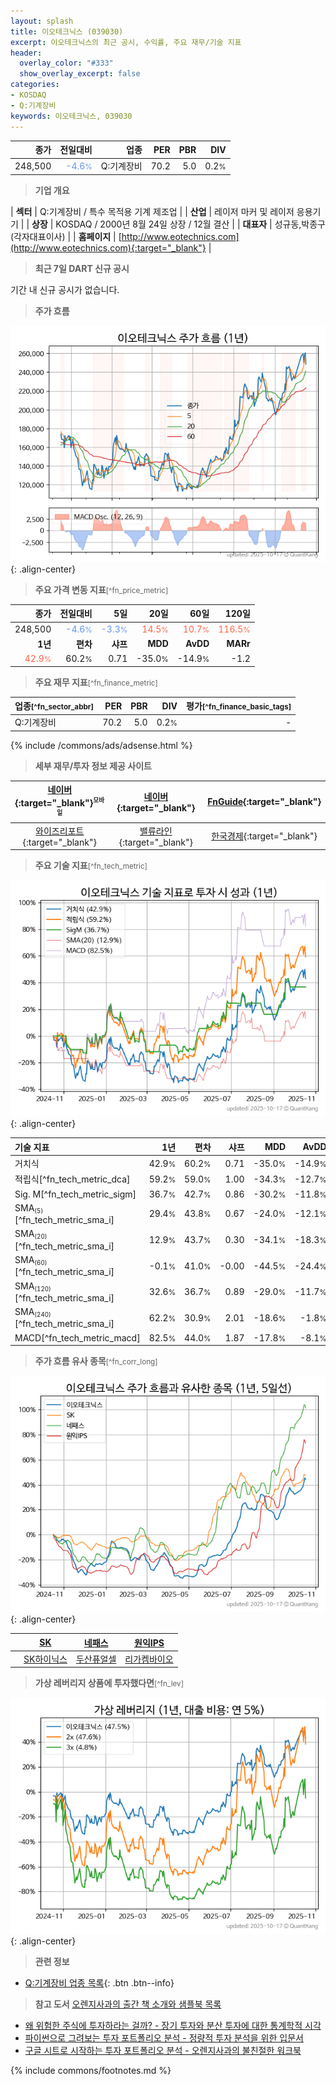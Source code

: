 ```yaml
---
layout: splash
title: 이오테크닉스 (039030)
excerpt: 이오테크닉스의 최근 공시, 수익률, 주요 재무/기술 지표
header:
  overlay_color: "#333"
  show_overlay_excerpt: false
categories:
- KOSDAQ
- Q:기계장비
keywords: 이오테크닉스, 039030
---
```


| **종가** | **전일대비** | **업종** | **PER** | **PBR** | **DIV** |
| -------: | -----------: | -------: | ------: | ------: | ------: |
| 248,500 | <span style="color: cornflowerblue">-4.6<small>%</small></span> | Q:기계장비 | 70.2 | 5.0 | 0.2<small>%</small> |

<!-- more -->


> **기업 개요**<a id="company"></a>

| <span style="white-space:nowrap;">**섹터**</span> | Q:기계장비 / 특수 목적용 기계 제조업 |
| <span style="white-space:nowrap;">**산업**</span> | 레이저 마커 및 레이저 응용기기 |
| <span style="white-space:nowrap;">**상장**</span> | KOSDAQ / 2000년 8월 24일 상장 / 12월 결산 |
| <span style="white-space:nowrap;">**대표자**</span> | 성규동,박종구(각자대표이사) |
| <span style="white-space:nowrap;">**홈페이지**</span> | [http://www.eotechnics.com](http://www.eotechnics.com){:target="_blank"} |


> **최근 7일 DART 신규 공시**<a id="dart"></a>

기간 내 신규 공시가 없습니다.


> **주가 흐름**<a id="price"></a>

![039030](/stock/images/039030.png){: .align-center}


> **주요 가격 변동 지표**<small>[^fn_price_metric]</small>

| **종가** | **전일대비** | **5일** | **20일** | **60일** | **120일** |
| -------: | -----------: | ------: | -------: | -------: | --------: |
| 248,500 | <span style="color: cornflowerblue">-4.6<small>%</small></span> | <span style="color: cornflowerblue">-3.3<small>%</small></span> | <span style="color: tomato">14.5<small>%</small></span> | <span style="color: tomato">10.7<small>%</small></span> | <span style="color: tomato">116.5<small>%</small></span> |
| **1년** | **편차** | **샤프** | **MDD** | **AvDD** | **MARr** |
| <span style="color: tomato">42.9<small>%</small></span> | 60.2<small>%</small> | 0.71 | -35.0<small>%</small> | -14.9<small>%</small> | -1.2 |


> **주요 재무 지표**<small>[^fn_finance_metric]</small>

| **업종**<small>[^fn_sector_abbr]</small> | **PER** | **PBR** | **DIV** | **평가**<small>[^fn_finance_basic_tags]</small> |
| :--------------------------------------- | ------: | ------: | ------: | ----------------------------------------------: |
| Q:기계장비 | 70.2 | 5.0 | 0.2<small>%</small> | - |



{% include /commons/ads/adsense.html %}

> **세부 재무/투자 정보 제공 사이트**

| [네이버](https://m.stock.naver.com/domestic/stock/039030/finance/summary){:target="_blank"}<sup><small>모바일</small></sup> | [네이버](https://finance.naver.com/item/coinfo.naver?code=039030){:target="_blank"} | [FnGuide](https://comp.fnguide.com/SVO2/ASP/SVD_Invest.asp?gicode=A039030&MenuYn=Y){:target="_blank"} |
| :---: | :---: | :---: |
| [와이즈리포트](https://comp.wisereport.co.kr/company/c1040001.aspx?cmp_cd=039030){:target="_blank"} | [밸류라인](https://www.valueline.co.kr/finance/summary/039030){:target="_blank"} | [한국경제](https://markets.hankyung.com/stock/039030/financial-summary){:target="_blank"} |


> **주요 기술 지표**<small>[^fn_tech_metric]</small>


![039030](/stock/images/039030_tech.png){: .align-center}

| **기술 지표** | **1년** | **편차** | **샤프** | **MDD** | **AvDD** |
| :------------ | ------: | -----------: | -------: | ------: | -------: |
| 거치식 | 42.9<small>%</small> | 60.2<small>%</small> | 0.71 | -35.0<small>%</small> | -14.9<small>%</small> |
| 적립식[^fn_tech_metric_dca] | 59.2<small>%</small> | 59.0<small>%</small> | 1.00 | -34.3<small>%</small> | -12.7<small>%</small> |
| Sig. M[^fn_tech_metric_sigm] | 36.7<small>%</small> | 42.7<small>%</small> | 0.86 | -30.2<small>%</small> | -11.8<small>%</small> |
| SMA<small><sub>(5)</sub></small>[^fn_tech_metric_sma_i] | 29.4<small>%</small> | 43.8<small>%</small> | 0.67 | -24.0<small>%</small> | -12.1<small>%</small> |
| SMA<small><sub>(20)</sub></small>[^fn_tech_metric_sma_i] | 12.9<small>%</small> | 43.7<small>%</small> | 0.30 | -34.1<small>%</small> | -18.3<small>%</small> |
| SMA<small><sub>(60)</sub></small>[^fn_tech_metric_sma_i] | -0.1<small>%</small> | 41.0<small>%</small> | -0.00 | -44.5<small>%</small> | -24.4<small>%</small> |
| SMA<small><sub>(120)</sub></small>[^fn_tech_metric_sma_i] | 32.6<small>%</small> | 36.7<small>%</small> | 0.89 | -29.0<small>%</small> | -11.7<small>%</small> |
| SMA<small><sub>(240)</sub></small>[^fn_tech_metric_sma_i] | 62.2<small>%</small> | 30.9<small>%</small> | 2.01 | -18.6<small>%</small> | -1.8<small>%</small> |
| MACD[^fn_tech_metric_macd] | 82.5<small>%</small> | 44.0<small>%</small> | 1.87 | -17.8<small>%</small> | -8.1<small>%</small> |


> **주가 흐름 유사 종목**<a id="corr"></a><small>[^fn_corr_long]</small>

![039030](/stock/images/039030_corr.png){: .align-center}

|       | [SK](/034730/) | [네패스](/033640/) | [원익IPS](/240810/) |
| :---: | :------------------------------------: | :------------------------------------: | :------------------------------------: |
|       | [SK하이닉스](/000660/) | [두산퓨얼셀](/336260/) | [리가켐바이오](/141080/) |


> **가상 레버리지 상품에 투자했다면**<a id="2x"></a><small>[^fn_lev]</small>

![039030](/stock/images/039030_2x.png){: .align-center}


> **관련 정보**

- [Q:기계장비 업종 목록](/stats/sector/kosdaq_업종_기계장비_종목/){: .btn .btn--info}

> **참고 도서** [오렌지사과의 출간 책 소개와 샘플북 목록](https://kongdori.tistory.com/691)

- [왜 위험한 주식에 투자하라는 걸까? - 장기 투자와 분산 투자에 대한 통계학적 시각](https://kongdori.tistory.com/421)
- [파이썬으로 그려보는 투자 포트폴리오 분석  - 정량적 투자 분석을 위한 입문서](https://kongdori.tistory.com/643)
- [구글 시트로 시작하는 투자 포트폴리오 분석 - 오렌지사과의 불친절한 워크북](https://kongdori.tistory.com/449)


{% include commons/footnotes.md %}